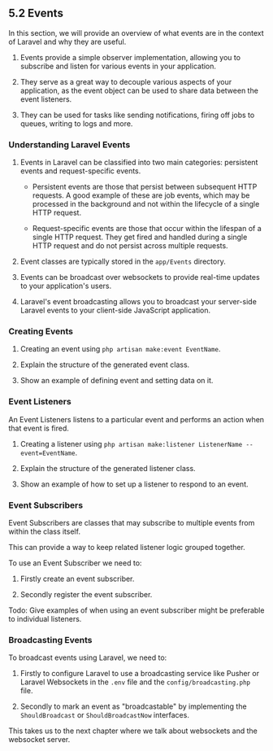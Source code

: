 ## 5.2 Events

In this section, we will provide an overview of what events are in the context of Laravel and why they are useful. 


1. Events provide a simple observer implementation, allowing you to subscribe and listen for various events in your application.


2. They serve as a great way to decouple various aspects of your application, as the event object can be used to share data between the event listeners.

 
3. They can be used for tasks like sending notifications, firing off jobs to queues, writing to logs and more.


### Understanding Laravel Events
 

1. Events in Laravel can be classified into two main categories: persistent events and request-specific events.
 
    - Persistent events are those that persist between subsequent HTTP requests. A good example of these are job events, which may be processed in the background and not within the lifecycle of a single HTTP request.

    - Request-specific events are those that occur within the lifespan of a single HTTP request. They get fired and handled during a single HTTP request and do not persist across multiple requests.

 
2. Event classes are typically stored in the `app/Events` directory.

 
3. Events can be broadcast over websockets to provide real-time updates to your application's users.

 
4. Laravel's event broadcasting allows you to broadcast your server-side Laravel events to your client-side JavaScript application.


### Creating Events


1. Creating an event using `php artisan make:event EventName`.

 
2. Explain the structure of the generated event class.

 
3. Show an example of defining event and setting data on it.


### Event Listeners

An Event Listeners listens to a particular event and performs an action when that event is fired.


1. Creating a listener using `php artisan make:listener ListenerName --event=EventName`.

 
2. Explain the structure of the generated listener class.

 
3. Show an example of how to set up a listener to respond to an event.


### Event Subscribers


Event Subscribers are classes that may subscribe to multiple events from within the class itself.


This can provide a way to keep related listener logic grouped together.


To use an Event Subscriber we need to:


1. Firstly create an event subscriber.
 

2. Secondly register the event subscriber.


Todo: Give examples of when using an event subscriber might be preferable to individual listeners.


### Broadcasting Events


To broadcast events using Laravel, we need to: 


1. Firstly to configure Laravel to use a broadcasting service like Pusher or Laravel Websockets in the `.env` file and the `config/broadcasting.php` file.


2. Secondly to mark an event as "broadcastable" by implementing the `ShouldBroadcast` or `ShouldBroadcastNow` interfaces.


This takes us to the next chapter where we talk about websockets and the websocket server.


